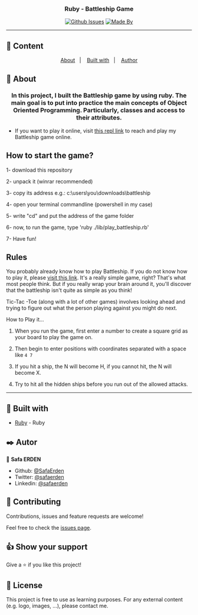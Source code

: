 <h3 align="center">Ruby - Battleship Game</h3>

<div align="center">

[![Github Issues](https://img.shields.io/badge/GitHub-Issues-orange)](https://github.com/SafaErden/BattleShip/issues)
[![Made By](https://img.shields.io/badge/Made%20By-Safa%20Erden-brightgreen)](https://github.com/safaerden)

</div>

---

## 📝 Content

<p align="center">
<a href="#about">About</a>&nbsp;&nbsp;&nbsp;|&nbsp;&nbsp;&nbsp;
<a href="#built_using">Built with</a>&nbsp;&nbsp;&nbsp;|&nbsp;&nbsp;&nbsp;
<a href="#author">Author</a>
</p>

## 🧐 About <a name = "about"></a>

<h3 align="center"> In this project, I built the Battleship game by using ruby. The main goal is to put into practice the main concepts of Object Oriented Programming. Particularly, classes and access to their attributes.</h3>

- If you want to play it online, visit [this repl link](https://repl.it/@SafaErden/Battle-Ship) to reach and play my Battleship game online.

<h2>How to start the game?</h2>

1- download this repository

2- unpack it (winrar recommended)

3- copy its address e.g.: c:\users\you\downloads\battleship

4- open your terminal commandline (powershell in my case)

5- write "cd" and put the address of the game folder

6- now, to run the game, type 'ruby ./lib/play_battleship.rb'

7- Have fun!

<h2>Rules</h2>

You probably already know how to play Battleship. If you do not know how to play it, please [visit this link](https://en.wikipedia.org/wiki/Battleship_(game)). It's a really simple game, right? That's what most people think. But if you really wrap your brain around it, you'll discover that the battleship isn't quite as simple as you think!

Tic-Tac -Toe (along with a lot of other games) involves looking ahead and trying to figure out what the person playing against you might do next.

How to Play it...

1. When you run the game, first enter a number to create a square grid as your board to play the game on.

2. Then begin to enter positions with coordinates separated with a space like `4 7`

3. If you hit a ship, the N will become H, if you cannot hit, the N will become X.

4. Try to hit all the hidden ships before you run out of the allowed attacks.

---

## 🔧 Built with<a name = "built_using"></a>

- [Ruby](https://www.ruby-lang.org/) - Ruby

## ✒️ Autor <a name = "author"></a>

👤 **Safa ERDEN**

- Github: [@SafaErden](https://github.com/SafaErden)
- Twitter: [@safaerden](https://twitter.com/safaerden)
- Linkedin: [@safaerden](https://www.linkedin.com/in/safaerden/)

## 🤝 Contributing

Contributions, issues and feature requests are welcome!

Feel free to check the [issues page](https://github.com/SafaErden/BattleShip/issues).

## 👍 Show your support

Give a ⭐️ if you like this project!

## 📝 License

This project is free to use as learning purposes. For any external content (e.g. logo, images, ...), please contact me.
